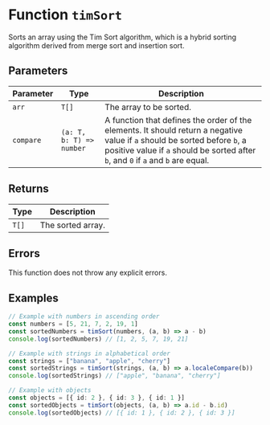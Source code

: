# Function `timSort`

Sorts an array using the Tim Sort algorithm, which is a hybrid sorting algorithm derived from merge sort and insertion sort.

## Parameters

| Parameter | Type                     | Description                                                                                                                                                                                                    |
| --------- | ------------------------ | -------------------------------------------------------------------------------------------------------------------------------------------------------------------------------------------------------------- |
| `arr`     | `T[]`                    | The array to be sorted.                                                                                                                                                                                        |
| `compare` | `(a: T, b: T) => number` | A function that defines the order of the elements. It should return a negative value if `a` should be sorted before `b`, a positive value if `a` should be sorted after `b`, and `0` if `a` and `b` are equal. |

## Returns

| Type  | Description       |
| ----- | ----------------- |
| `T[]` | The sorted array. |

## Errors

This function does not throw any explicit errors.

## Examples

```typescript
// Example with numbers in ascending order
const numbers = [5, 21, 7, 2, 19, 1]
const sortedNumbers = timSort(numbers, (a, b) => a - b)
console.log(sortedNumbers) // [1, 2, 5, 7, 19, 21]

// Example with strings in alphabetical order
const strings = ["banana", "apple", "cherry"]
const sortedStrings = timSort(strings, (a, b) => a.localeCompare(b))
console.log(sortedStrings) // ["apple", "banana", "cherry"]

// Example with objects
const objects = [{ id: 2 }, { id: 3 }, { id: 1 }]
const sortedObjects = timSort(objects, (a, b) => a.id - b.id)
console.log(sortedObjects) // [{ id: 1 }, { id: 2 }, { id: 3 }]
```
